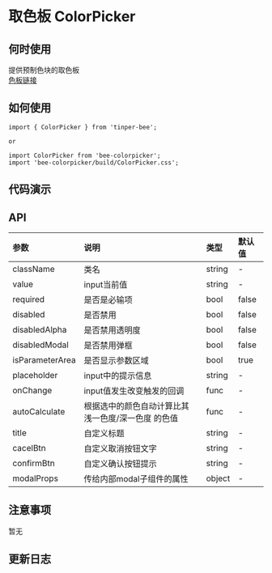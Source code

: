 # 取色板 ColorPicker

## 何时使用

提供预制色块的取色板  
[色板链接](http://tinper.org/dist/neoui/global/color.html#)

## 如何使用

```
import { ColorPicker } from 'tinper-bee';

or

import ColorPicker from 'bee-colorpicker';
import 'bee-colorpicker/build/ColorPicker.css';

```
## 代码演示

## API

|参数|说明|类型|默认值|
|:--|:---|:--|:---|
|className|类名|string|-|
|value|input当前值|string|-|
|required|是否是必输项|bool|false|
|disabled|是否禁用|bool|false|
|disabledAlpha|是否禁用透明度|bool|false|
|disabledModal|是否禁用弹框|bool|false|
|isParameterArea|是否显示参数区域|bool|true|
|placeholder|input中的提示信息|string|-|
|onChange|input值发生改变触发的回调|func|-|
|autoCalculate|根据选中的颜色自动计算比其 浅一色度/深一色度 的色值|func|-|
|title|自定义标题|string|-|
|cacelBtn|自定义取消按钮文字|string|-|
|confirmBtn|自定义确认按钮提示|string|-|
|modalProps|传给内部modal子组件的属性|object|-|


## 注意事项

暂无

## 更新日志
